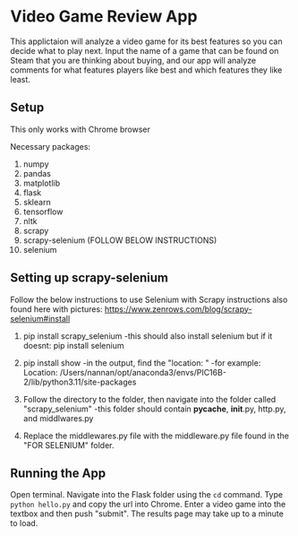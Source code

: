 # Video Game Review App

This applictaion will analyze a video game for its best features so you can decide what to play next. Input the name of a game that can be found on Steam that you are thinking about buying, and our app will analyze comments for what features players like best and which features they like least. 

## Setup

This only works with Chrome browser

Necessary packages:
1. numpy
2. pandas
3. matplotlib
4. flask
5. sklearn
6. tensorflow
7. nltk
8. scrapy
9. scrapy-selenium (FOLLOW BELOW INSTRUCTIONS)
10. selenium

## Setting up scrapy-selenium

Follow the below instructions to use Selenium with Scrapy
instructions also found here with pictures: https://www.zenrows.com/blog/scrapy-selenium#install

1. pip install scrapy_selenium
    -this should also install selenium but if it doesnt: pip install selenium
    
2. pip install show
    -in the output, find the "location: "
    -for example: Location: /Users/nannan/opt/anaconda3/envs/PIC16B-2/lib/python3.11/site-packages
    
3. Follow the directory to the folder, then navigate into the folder called "scrapy_selenium"
    -this folder should contain __pycache__, __init__.py, http.py, and middlwares.py
    
4. Replace the middlewares.py file with the middleware.py file found in the "FOR SELENIUM" folder.

## Running the App

Open terminal. Navigate into the Flask folder using the `cd` command. Type `python hello.py` and copy the url into Chrome. Enter a video game into the textbox and then push "submit". The results page may take up to a minute to load. 